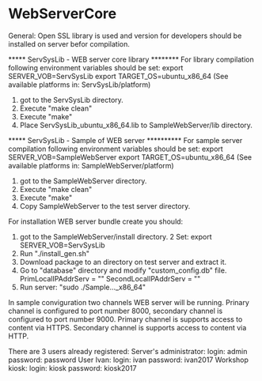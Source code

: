# WebServerCore
General: Open SSL library is used and version for developers should be installed on server befor compilation.

***** ServSysLib - WEB server core library ********
For library compilation following environment variables should be set:
export SERVER_VOB=<path to repo>ServSysLib
export TARGET_OS=ubuntu_x86_64 (See available platforms in: <repo>ServSysLib/platform)

1. got to the <path to repo>ServSysLib directory.
2. Execute "make clean"
3. Execute "make"
4. Place ServSysLib_ubuntu_x86_64.lib to <path to repo>SampleWebServer/lib directory.

***** ServSysLib - Sample of WEB server **********
For sample server compilation following environment variables should be set:
export SERVER_VOB=<path to repo>SampleWebServer
export TARGET_OS=ubuntu_x86_64 (See available platforms in: <repo>SampleWebServer/platform)

1. got to the <path to repo>SampleWebServer directory.
2. Execute "make clean"
3. Execute "make"
4. Copy SampleWebServer to the test server directory.

For installation WEB server bundle create you should:
1. got to the <path to repo>SampleWebServer/install directory.
2  Set: export SERVER_VOB=<path to repo>ServSysLib
4. Run "./install_gen.sh"
5. Download package to an directory on test server and extract it.
6. Go to "database" directory and modify "custom_config.db" file.
	PrimLocalIPAddrServ = "<IP address of primary WEB access channel>"
	SecondLocalIPAddrServ = "<IP address of secondary WEB access channel>"
7. Run server: "sudo ./Sample..._x86_64"

In sample conviguration two channels WEB server will be running. Prinary channel is configured to port number 8000,
secondary channel is configured to port number 9000. Primary channel is supports access to content via HTTPS.
Secondary channel is supports access to content via HTTP.

There are 3 users already registered:
Server's administrator: login: admin  password: password
User Ivan:              login: ivan   password: ivan2017
Workshop kiosk:         login: kiosk  password: kiosk2017
